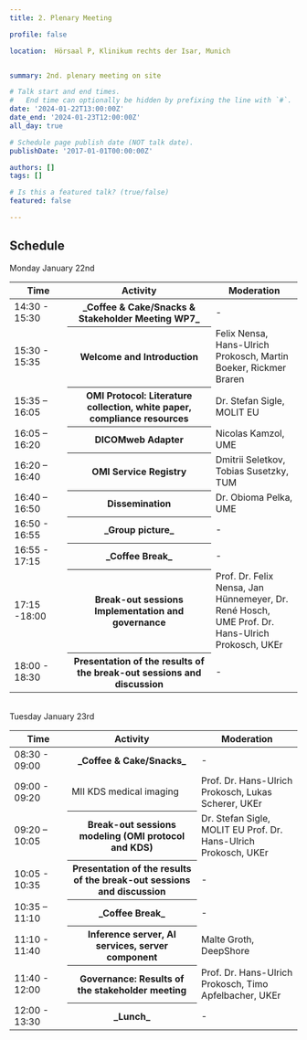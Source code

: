 ```yaml
---
title: 2. Plenary Meeting

profile: false

location:  Hörsaal P, Klinikum rechts der Isar, Munich


summary: 2nd. plenary meeting on site

# Talk start and end times.
#   End time can optionally be hidden by prefixing the line with `#`.
date: '2024-01-22T13:00:00Z'
date_end: '2024-01-23T12:00:00Z'
all_day: true

# Schedule page publish date (NOT talk date).
publishDate: '2017-01-01T00:00:00Z'

authors: []
tags: []

# Is this a featured talk? (true/false)
featured: false

---
```

## Schedule
Monday January 22nd

<table class="table table-striped border-bottom ">
  <thead>
    <tr>
        <th style="width: 20%">Time</th>
        <th style="width: 50%">Activity</th>
        <th style="width: 30%">Moderation</th>
    </tr>
  </thead>
  <tbody>
     <tr>
      <td>14:30 - 15:30 </td>
      <th>_Coffee & Cake/Snacks & Stakeholder Meeting WP7_ </th>
      <td>-</td>
    </tr>
     <tr>
      <td>15:30 - 15:35  </td>
      <th>Welcome and Introduction</th>
      <td>Felix Nensa, Hans-Ulrich Prokosch, Martin Boeker, Rickmer Braren</td>
    </tr>
       <tr>
      <td>15:35 – 16:05 </td>
      <th>OMI Protocol: Literature collection, white paper, compliance resources</th>
      <td>Dr. Stefan Sigle, MOLIT EU</td>
    </tr>
     <tr>
      <td>16:05 – 16:20 </td>
      <th>DICOMweb Adapter</th>
      <td>Nicolas Kamzol, UME</td>
    </tr>
     <tr>
      <td>16:20 – 16:40 </td>
      <th>OMI Service Registry</th>
      <td>Dmitrii Seletkov, Tobias Susetzky, TUM</td>
    </tr>
       <tr>
      <td>16:40 – 16:50 </td>
      <th>Dissemination</th>
      <td>Dr. Obioma Pelka, UME</td>
    </tr>
    <tr>
      <td>16:50 - 16:55 </td>
      <th>_Group picture_ </th>
      <td>-</td>
    </tr>
       <tr>
      <td>16:55 - 17:15 </td>
      <th>_Coffee Break_ </th>
      <td>-</td>
    </tr>
     <tr>
      <td>17:15 -18:00 </td>
      <th>Break-out sessions Implementation and governance</th>
      <td>Prof. Dr. Felix Nensa, Jan Hünnemeyer, Dr. René Hosch, UME
Prof. Dr. Hans-Ulrich Prokosch, UKEr</td>
    </tr>
     <tr>
      <td>18:00 - 18:30</td>
      <th>Presentation of the results of the break-out sessions and discussion</th>
      <td>-</td>
    </tr>
  </tbody>
</table>

<br>Tuesday January 23rd<br>

<table class="table table-striped border-bottom ">
  <thead>
    <tr>
        <th style="width: 20%">Time</th>
        <th style="width: 45%">Activity</th>
        <th style="width: 35%">Moderation</th>
    </tr>
  </thead>
  <tbody>
     <tr>
      <td>08:30 - 09:00</td>
      <th>_Coffee & Cake/Snacks_</th>
      <td>-</td>
    </tr>
     <tr>
      <td>09:00 - 09:20</td>
      <td>MII KDS medical imaging</th>
      <td>Prof. Dr. Hans-Ulrich Prokosch, Lukas Scherer, UKEr</td>
    </tr>
     <tr>
      <td>09:20 – 10:05</td>
      <th>Break-out sessions modeling (OMI protocol and KDS)</th>
      <td>Dr. Stefan Sigle, MOLIT EU Prof. Dr. Hans-Ulrich Prokosch, UKEr</td>
    </tr>
       <tr>
      <td>10:05 - 10:35</td>
      <th>Presentation of the results of the break-out sessions and discussion</th>
      <td>-</td>
    </tr>
       <tr>
      <td>10:35 – 11:10</td>
      <th>_Coffee Break_ </th>
      <td>-</td>
    </tr>
     <tr>
      <td>11:10 - 11:40 </td>
      <th>Inference server, AI services, server component</th>
      <td>Malte Groth, DeepShore</td>
    </tr>
     <tr>
      <td>11:40 - 12:00</td>
      <th>Governance: Results of the stakeholder meeting</th>
      <td>Prof. Dr. Hans-Ulrich Prokosch, Timo Apfelbacher, UKEr</td>
    </tr>
       <tr>
      <td>12:00 - 13:30</td>
      <th>_Lunch_</th>
      <td>-</td>
    </tr>
  </tbody>
</table>
